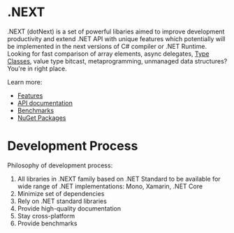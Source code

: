 .NEXT
====

.NEXT (dotNext) is a set of powerful libaries aimed to improve development productivity and extend .NET API with unique features which potentially will be implemented in the next versions of C# compiler or .NET Runtime. Looking for fast comparison of array elements, async delegates, [Type Classes](https://github.com/dotnet/csharplang/issues/110), value type bitcast, metaprogramming, unmanaged data structures? You're in right place.

Learn more:

* [Features](https://sakno.github.io/dotNext/features/core/index.html)
* [API documentation](https://sakno.github.io/dotNext/api/DotNext.html)
* [Benchmarks](https://sakno.github.io/dotNext/benchmarks.html)
* [NuGet Packages](https://www.nuget.org/profiles/rvsakno)

Development Process
====
Philosophy of development process:
1. All libraries in .NEXT family based on .NET Standard to be available for wide range of .NET implementations: Mono, Xamarin, .NET Core
1. Minimize set of dependencies
1. Rely on .NET standard libraries
1. Provide high-quality documentation
1. Stay cross-platform
1. Provide benchmarks